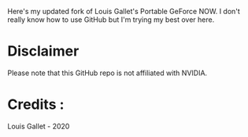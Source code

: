 Here's my updated fork of Louis Gallet's Portable GeForce NOW. 
I don't really know how to use GitHub but I'm trying my best over here.





# Disclaimer
Please note that this GitHub repo is not affiliated with NVIDIA.

# Credits :
Louis Gallet - 2020
